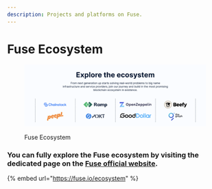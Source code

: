 ```yaml
---
description: Projects and platforms on Fuse.
---
```


# Fuse Ecosystem

<figure><img src="../.gitbook/assets/image (14).png" alt=""><figcaption><p>Fuse Ecosystem</p></figcaption></figure>

### You can fully explore the Fuse ecosystem by visiting the dedicated page on the [Fuse official website](https://fuse.io/ecosystem).

{% embed url="https://fuse.io/ecosystem" %}



